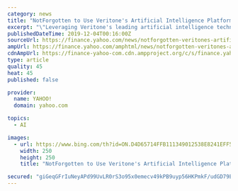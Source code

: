 ```yaml
---
category: news
title: "NotForgotten to Use Veritone's Artificial Intelligence Platform to Power Digital Time Capsules"
excerpt: "\"Leveraging Veritone's leading artificial intelligence technology with NotForgotten's unique digital time capsules brings NotForgotten one step closer to creating a more complete profile about humans in a time and place in history,\" says Drew Hilles, SVP Media and Entertainment of Veritone. \"With the data NotForgotten has, AI can enable users ..."
publishedDateTime: 2019-12-04T00:16:00Z
sourceUrl: https://finance.yahoo.com/news/notforgotten-veritones-artificial-intelligence-platform-130000620.html
ampUrl: https://finance.yahoo.com/amphtml/news/notforgotten-veritones-artificial-intelligence-platform-130000620.html
cdnAmpUrl: https://finance-yahoo-com.cdn.ampproject.org/c/s/finance.yahoo.com/amphtml/news/notforgotten-veritones-artificial-intelligence-platform-130000620.html
type: article
quality: 45
heat: 45
published: false

provider:
  name: YAHOO!
  domain: yahoo.com

topics:
  - AI

images:
  - url: https://www.bing.com/th?id=ON.D4D65714FFB111349012538E8241EFF5
    width: 250
    height: 250
    title: "NotForgotten to Use Veritone's Artificial Intelligence Platform to Power Digital Time Capsules"

secured: "giGeqGFrIuNeyAPd99UvLR0rS3o95x0emecv49kPB9uyp56HKPmkF/udGD79EIgtpgiwhZXDQNgNVLKyNrtLqaIj6m/aqHjm/flGIM46SId1w/0l2K5frKAl718BvcbnjmI8/aRVBSP8WeHKhB3RsyiVbvlIBjgUZg0DGLMlf8G7ectWlinoEhUcDsOfvmhwLDUTnGK2Gg+hvWaTsbqP/BfhNsg6VSxNElwePAonTiZBCccC0b8REM2LXFmzvKm6m55Lw1K+sXnQSeZ+1UPL/w==;0pXZaQ90xPsu9Mf7xIWZRg=="
---
```


